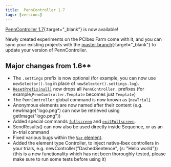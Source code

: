 ```yaml
---
title:  PennController 1.7
tags: [versions]
---
```


[PennController 1.7](https://github.com/PennController/penncontroller/tree/master/releases/1.7){:target="_blank"}
is now available!

Newly created experiments on the PCIbex Farm come with it, and you can sync your
existing projects with the
[master branch](https://github.com/PennController/Sync){:target="_blank"}
to update your version of PennController.

## Major changes from 1.6**

+ The `.settings` prefix is now optional (for example, you can now use `newSelector().log` in place of `newSelector().settings.log`).
+ [`ResetPrefix(null)`]({{site.baseurl}}/commands/global-commands/resetprefix) now drops all `PennController.` prefixes (for example,`PennController.Template` becomes just `Template`)
+ The `PennController` global command is now known as [`newTrial`].
+ Anonymous elements are now named after their content (e.g. newImage("logo.png") can now be retrieved using getImage("logo.png"))
+ Added special commands [`fullscreen`]({{site.baseurl}}/commands/special-commands/fullscreen) and [`exitFullscreen`]({{site.baseurl}}/commands/special-commands/exitfullscreen).
+ SendResults() can now also be used directly inside Sequence, or as an in-trial command
+ Fixed various bugs within the [`Var` element]({{site.baseurl}}/elements/var).
+ Added the element type Controller, to inject native-Ibex controllers in your trials, e.g. newController("DashedSentence", {s: "Hello world"}) (this is a new functionality which has not been thoroughly tested, please make sure to run some tests before using it)
